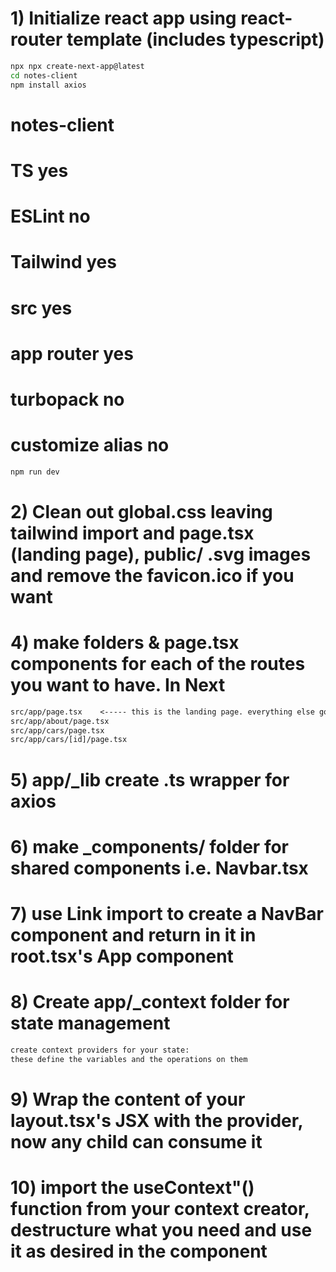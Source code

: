 # 1) Initialize react app using react-router template (includes typescript)
```sh
npx npx create-next-app@latest
cd notes-client
npm install axios
```
# notes-client
# TS yes
# ESLint no
# Tailwind yes
# src yes
# app router yes
# turbopack no
# customize alias no

```sh
npm run dev
```

# 2) Clean out global.css leaving tailwind import and page.tsx (landing page), public/ .svg images and remove the favicon.ico if you want

# 4) make folders & page.tsx components for each of the routes you want to have. In Next
```txt
src/app/page.tsx    <----- this is the landing page. everything else goes in a folder
src/app/about/page.tsx
src/app/cars/page.tsx
src/app/cars/[id]/page.tsx
```

# 5) app/_lib create .ts wrapper for axios
# 6) make _components/ folder for shared components i.e. Navbar.tsx
# 7) use Link import to create a NavBar component and return in it in root.tsx's App component

# 8) Create app/_context folder for state management
```txt
create context providers for your state:
these define the variables and the operations on them
```
# 9) Wrap the content of your layout.tsx's JSX with the provider, now any child can consume it
# 10) import the useContext"() function from your context creator, destructure what you need and use it as desired in the component
